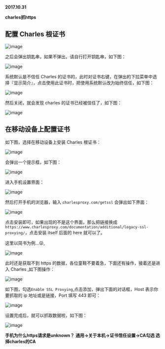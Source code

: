 **2017.10.31**

**charles抓https**



## 配置 Charles 根证书

![image](http://upload-images.jianshu.io/upload_images/51001-67bb750cd29e3ab7.png?imageMogr2/auto-orient/strip%7CimageView2/2/w/1240)

之后会弹出钥匙串，如果不弹出，请自行打开钥匙串，如下图：

![image](http://upload-images.jianshu.io/upload_images/51001-0b9f8e86b01f1fa4.png?imageMogr2/auto-orient/strip%7CimageView2/2/w/1240)

系统默认是不信任 Charles 的证书的，此时对证书右键，在弹出的下拉菜单中选择『显示简介』，点击使用此证书时，把使用系统默认改为始终信任，如下图：

![image](http://upload-images.jianshu.io/upload_images/51001-08cb4bd4d4df1df9.png?imageMogr2/auto-orient/strip%7CimageView2/2/w/1240)

然后关闭，就会发现 charles 的证书已经被信任了，如下图：

![image](http://upload-images.jianshu.io/upload_images/51001-a04a103ab4cb6f4e.png?imageMogr2/auto-orient/strip%7CimageView2/2/w/1240)

## 在移动设备上配置证书

如下图，选择在移动设备上安装 Charles 根证书：

![image](http://upload-images.jianshu.io/upload_images/51001-a8ccf2541ef0e0d8.png?imageMogr2/auto-orient/strip%7CimageView2/2/w/1240)

会弹出一个提示框，如下图：

![image](http://upload-images.jianshu.io/upload_images/51001-d9fec8d8522b30a8.png?imageMogr2/auto-orient/strip%7CimageView2/2/w/1240)

进入手机设置界面：

![image](http://upload-images.jianshu.io/upload_images/51001-b561c29c7b816365.png?imageMogr2/auto-orient/strip%7CimageView2/2/w/1240)


然后打开手机的浏览器，输入
`charlesproxy.com/getssl` 会弹出如下界面：

![image](http://upload-images.jianshu.io/upload_images/51001-34a974c5a073694c.png?imageMogr2/auto-orient/strip%7CimageView2/2/w/1240)


点击安装即可，如果出现的不是这个界面，那么把链接换成
`https://www.charlesproxy.com/documentation/additional/legacy-ssl-proxying/`，点击安装 itself 后面的 here 就可以了。

这里以简书为例...😜,

![image](http://upload-images.jianshu.io/upload_images/51001-6b19c4004ad16aaf.png?imageMogr2/auto-orient/strip%7CimageView2/2/w/1240)


此时还是获取不到 https 的数据，各位童鞋不要着急，下面还有操作，接着还是进入 Charles ,如下图操作：

![image](http://upload-images.jianshu.io/upload_images/51001-f8f79ffdd6951103.png?imageMogr2/auto-orient/strip%7CimageView2/2/w/1240)

如下图，勾选`Enable SSL Proxying`,点击添加，弹出下面的对话框，Host 表示你要抓取的 ip 地址或是链接，Port 填写 443 即可：

![image](http://upload-images.jianshu.io/upload_images/51001-13151599fb9bae42.png?imageMogr2/auto-orient/strip%7CimageView2/2/w/1240)


设置完成后，就可以抓取数据啦，如下图：

![image](http://upload-images.jianshu.io/upload_images/51001-147c003efb39a432.png?imageMogr2/auto-orient/strip%7CimageView2/2/w/1240)

**手机为什么https请求是unknown？**
**通用->关于本机->证书信任设置->CA勾选 选择charles的CA**
